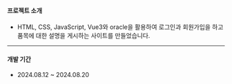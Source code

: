 #### 프로젝트 소개
+ HTML, CSS, JavaScript, Vue3와 oracle을 활용하여 로그인과 회원가입을 하고 품목에 대한 설명을 게시하는 사이트를 만들었습니다.

------
  
#### 개발 기간
+ 2024.08.12 ~ 2024.08.20



